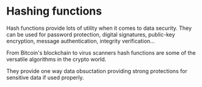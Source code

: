 # Hashing functions

Hash functions provide lots of utility when it comes to data security. They can be used for password protection, digital signatures, public-key encryption, message authentication, integrity verification...

From Bitcoin's blockchain to virus scanners hash functions are some of the versatile algorithms in the crypto world.

They provide one way data obsuctation providing strong protections for sensitive data if used properly. 

